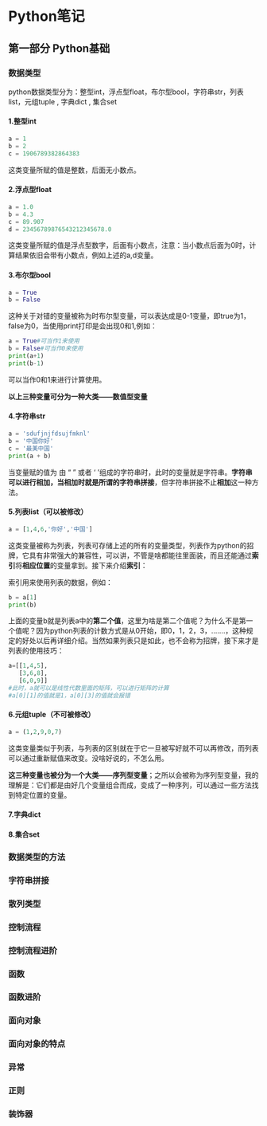# Python笔记

## **第一部分 Python基础**

### 数据类型

python数据类型分为：整型int，浮点型float，布尔型bool，字符串str，列表list，元组tuple , 字典dict , 集合set

#### 1.整型int

```python
a = 1
b = 2
c = 1906789382864383
```

这类变量所赋的值是整数，后面无小数点。



#### 2.浮点型float

```python
a = 1.0
b = 4.3
c = 89.907
d = 23456789876543212345678.0
```

这类变量所赋的值是浮点型数字，后面有小数点，注意：当小数点后面为0时，计算结果依旧会带有小数点，例如上述的a,d变量。



#### 3.布尔型bool

```python
a = True
b = False
```

这种关于对错的变量被称为时布尔型变量，可以表达成是0-1变量，即true为1，false为0，当使用print打印是会出现0和1,例如：

```python
a = True#可当作1来使用
b = False#可当作0来使用
print(a+1)
print(b-1)
```

可以当作0和1来进行计算使用。



**以上三种变量可分为一种大类——数值型变量**



#### 4.字符串str

```python
a = 'sdufjnjfdsujfmknl'
b = '中国你好'
c = '最美中国'
print(a + b)
```

当变量赋的值为   由 “ ” 或者 ‘ ’组成的字符串时，此时的变量就是字符串。**字符串可以进行相加，当相加时就是所谓的字符串拼接**，但字符串拼接不止**相加**这一种方法。



#### 5.列表list（可以被修改）

```python
a = [1,4,6,'你好','中国']
```

这类变量被称为列表，列表可存储上述的所有的变量类型，列表作为python的招牌，它具有非常强大的兼容性，可以讲，不管是啥都能往里面装，而且还能通过**索引**将**相应位置**的变量拿到。接下来介绍**索引**：

索引用来使用列表的数据，例如：

```python
b = a[1]
print(b)
```

上面的变量b就是列表a中的**第二个值**，这里为啥是第二个值呢？为什么不是第一个值呢？因为python列表的计数方式是从0开始，即0，1，2，3，.......，这种规定的好处以后再详细介绍。当然如果列表只是如此，也不会称为招牌，接下来才是列表的使用技巧：

```python
a=[[1,4,5],
   [3,6,8],
   [6,0,9]]
#此时，a就可以是线性代数里面的矩阵，可以进行矩阵的计算
#a[0][1]的值就是1，a[0][3]的值就会报错
```



#### 6.元组tuple（不可被修改）

```python
a = (1,2,9,0,7)
```

这类变量类似于列表，与列表的区别就在于它一旦被写好就不可以再修改，而列表可以通过重新赋值来改变。没啥好说的，不怎么用。



**这三种变量也被分为一个大类——序列型变量**；之所以会被称为序列型变量，我的理解是：它们都是由好几个变量组合而成，变成了一种序列，可以通过一些方法找到特定位置的变量。



#### **7.字典dict**



















#### 8.集合set

































### 数据类型的方法































































### 字符串拼接

### 散列类型

### 控制流程

### 控制流程进阶

### 函数

### 函数进阶

### 面向对象

### 面向对象的特点

### 异常

### 正则

### 装饰器

